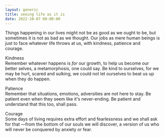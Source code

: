 ```yaml
---
layout: generic
title: seeing life as it is
date: 2022-10-07 00:00:00
---
```

Things happening in our lives might not be as good as we ought to be, but sometimes it is not as bad as we thought. Our jobs as mere human beings is just to face whatever life throws at us, with kindness, patience and courage.&nbsp;

Kindness<br>Remember whatever happens is&nbsp;*for*&nbsp;our growth, to help us become our better selves, a metamorphosis, one could say. Be kind to ourselves, for we may be hurt, scared and sulking, we could not let ourselves to beat us up when they do happen.&nbsp;

Patience<br>Remember that situations, emotions, adversities are not here to stay. Be patient even when they seem like it's never-ending. Be patient and understand that this too, shall pass.&nbsp;

Courage<br>Some days of living requires extra effort and fearlessness and we shall ask for that —from the bottom of our souls we will discover, a version of us who will never be conquered by anxiety or fear.